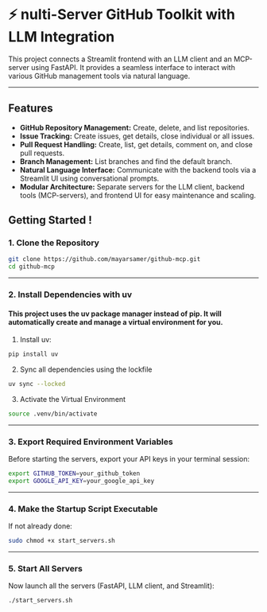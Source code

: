 # ⚡ nulti-Server GitHub Toolkit with LLM Integration


This project connects a Streamlit frontend with an LLM client and an MCP-server using FastAPI. It provides a seamless interface to interact with various GitHub management tools via natural language.

---

## Features

- **GitHub Repository Management:** Create, delete, and list repositories.
- **Issue Tracking:** Create issues, get details, close individual or all issues.
- **Pull Request Handling:** Create, list, get details, comment on, and close pull requests.
- **Branch Management:** List branches and find the default branch.
- **Natural Language Interface:** Communicate with the backend tools via a Streamlit UI using conversational prompts.
- **Modular Architecture:** Separate servers for the LLM client, backend tools (MCP-servers), and frontend UI for easy maintenance and scaling.

##  Getting Started !

### 1. Clone the Repository

```bash
git clone https://github.com/mayarsamer/github-mcp.git
cd github-mcp
```
---

### 2. Install Dependencies with uv
#### This project uses the uv package manager instead of pip. It will automatically create and manage a virtual environment for you.

1. Install uv:
```bash
pip install uv
```
2. Sync all dependencies using the lockfile

```bash
uv sync --locked
```
3. Activate the Virtual Environment

```bash
source .venv/bin/activate
```
---

### 3. Export Required Environment Variables
Before starting the servers, export your API keys in your terminal session:

```bash
export GITHUB_TOKEN=your_github_token
export GOOGLE_API_KEY=your_google_api_key
```
---

### 4. Make the Startup Script Executable
If not already done:

```bash
sudo chmod +x start_servers.sh
```
---

### 5. Start All Servers
Now launch all the servers (FastAPI, LLM client, and Streamlit):

```bash
./start_servers.sh
```
